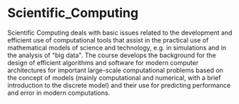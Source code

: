# Scientific_Computing
Scientific Computing deals with basic issues related to the development and efficient use of computational tools that assist in the practical use of mathematical models of science and technology, e.g. in simulations and in the analysis of "big data".
The course develops the background for the design of efficient algorithms and software for modern computer architectures for important large-scale computational problems based on the concept of models (mainly computational and numerical, with a brief introduction to the discrete model) and their use for predicting performance and error in modern computations.
